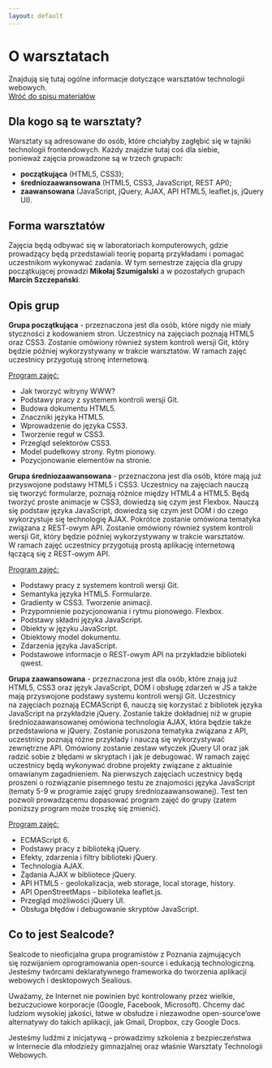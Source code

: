 ```yaml
---
layout: default
---
```

<div class="inner">
	<h1 id="main1">O warsztatach</h1>
    <div id="main2" class="h2">Znajdują się tutaj ogólne informacje dotyczące warsztatów technologii webowych.</div>
	<a href="../index.html" class="button-v button-module">Wróć do&nbsp;spisu materiałów</a>
	<div style="clear: both;"></div>
</div>

## Dla kogo są te warsztaty?

Warsztaty są adresowane do osób, które chciałyby zagłębić się w&nbsp;tajniki technologii frontendowych.
Każdy znajdzie tutaj coś dla&nbsp;siebie, ponieważ&nbsp;zajęcia prowadzone są w&nbsp;trzech grupach:

- **początkująca** (HTML5, CSS3);
- **średniozaawansowana** (HTML5, CSS3, JavaScript, REST API);
- **zaawansowana** (JavaScript, jQuery, AJAX, API HTML5, leaflet.js, jQuery UI).

## Forma warsztatów

Zajęcia będą odbywać się w laboratoriach komputerowych, gdzie prowadzący będą przedstawiali teorię popartą przykładami
i&nbsp;pomagać uczestnikom wykonywać zadania.
W tym semestrze zajęcia dla grupy początkującej prowadzi **Mikołaj Szumigalski** a&nbsp;w&nbsp;pozostałych grupach **Marcin Szczepański**.


## Opis grup

**Grupa początkująca** - przeznaczona jest dla osób, które nigdy nie miały styczności z&nbsp;kodowaniem stron. Uczestnicy na&nbsp;zajęciach poznają HTML5 oraz CSS3. Zostanie omówiony również system kontroli wersji Git, który będzie później wykorzystywany w trakcie warsztatów. W&nbsp;ramach zajęć uczestnicy przygotują stronę internetową.

<u>Program zajęć:</u>

- Jak tworzyć witryny WWW?
- Podstawy pracy z systemem kontroli wersji Git.
- Budowa dokumentu HTML5.
- Znaczniki języka HTML5.
- Wprowadzenie do języka CSS3.
- Tworzenie reguł w CSS3.
- Przegląd selektorów CSS3.
- Model pudełkowy strony. Rytm pionowy.
- Pozycjonowanie elementów na stronie.

**Grupa średniozaawansowana** - przeznaczona jest dla osób, które mają już przyswojone podstawy HTML5 i&nbsp;CSS3. Uczestnicy na&nbsp;zajęciach nauczą się&nbsp;tworzyć formularze, poznają różnice między HTML4 a&nbsp;HTML5. Będą tworzyć proste animacje w&nbsp;CSS3, dowiedzą się czym jest Flexbox. Nauczą się&nbsp;podstaw języka JavaScript, dowiedzą się czym jest DOM i&nbsp;do&nbsp;czego wykorzystuje się&nbsp;technologię AJAX. Pokrótce zostanie omówiona tematyka związana z&nbsp;REST-owym API. Zostanie omówiony również system kontroli wersji Git, który będzie później wykorzystywany w&nbsp;trakcie warsztatów. W&nbsp;ramach zajęć uczestnicy przygotują prostą aplikację internetową łączącą&nbsp;się z&nbsp;REST-owym API.

<u>Program zajęć:</u>

- Podstawy pracy z systemem kontroli wersji Git.
- Semantyka języka HTML5. Formularze.
- Gradienty w CSS3. Tworzenie animacji.
- Przypomnienie pozycjonowania i rytmu pionowego. Flexbox.
- Podstawy składni języka JavaScript.
- Obiekty w języku JavaScript.
- Obiektowy model dokumentu.
- Zdarzenia języka JavaScript.
- Podstawowe informacje o REST-owym API na przykładzie biblioteki qwest.

**Grupa zaawansowana** - przeznaczona jest dla osób, które znają już HTML5, CSS3 oraz język JavaScript, DOM i&nbsp;obsługę zdarzeń w&nbsp;JS a&nbsp;także mają przyswojone podstawy systemu kontroli wersji Git. Uczestnicy na&nbsp;zajęciach poznają ECMAScript&nbsp;6, nauczą się korzystać z&nbsp;bibliotek języka JavaScript na przykładzie jQuery. Zostanie także dokładniej niż w&nbsp;grupie średniozaawansowanej omówiona technologia AJAX, która będzie także przedstawiona w&nbsp;jQuery. Zostanie poruszona tematyka związana z&nbsp;API, uczestnicy poznają różne przykłady i&nbsp;nauczą się&nbsp;wykorzystywać zewnętrzne API. Omówiony zostanie zestaw wtyczek jQuery UI oraz&nbsp;jak radzić sobie z&nbsp;błędami w&nbsp;skryptach i&nbsp;jak je debugować. W&nbsp;ramach zajęć uczestnicy będą wykonywać drobne projekty związane z&nbsp;aktualnie omawianym zagadnieniem. Na&nbsp;pierwszych zajęciach uczestnicy będą proszeni o&nbsp;rozwiązanie pisemnego testu&nbsp;ze znajomości języka JavaScript (tematy 5-9 w&nbsp;programie zajęć grupy średniozaawansowanej). Test ten pozwoli prowadzącemu dopasować program zajęć do&nbsp;grupy (zatem poniższy program może troszkę się zmienić).

<u>Program zajęć:</u>

- ECMAScript 6.
- Podstawy pracy z biblioteką jQuery.
- Efekty, zdarzenia i filtry biblioteki jQuery.
- Technologia AJAX.
- Żądania AJAX w bibliotece jQuery.
- API HTML5 - geolokalizacja, web storage, local storage, history.
- API OpenStreetMaps - biblioteka leaflet.js.
- Przegląd możliwości jQuery UI.
- Obsługa błędów i debugowanie skryptów JavaScript.

## Co to jest Sealcode?

Sealcode to nieoficjalna grupa programistów z&nbsp;Poznania zajmujących się&nbsp;rozwijaniem oprogramowania open-source i&nbsp;edukacją technologiczną. Jesteśmy twórcami deklaratywnego frameworka do&nbsp;tworzenia aplikacji webowych i&nbsp;desktopowych Sealious.

Uważamy, że&nbsp;Internet nie&nbsp;powinien być kontrolowany przez&nbsp;wielkie, bezuczuciowe korporacje (Google, Facebook, Microsoft). Chcemy dać ludziom wysokiej jakości, łatwe w&nbsp;obsłudze i&nbsp;niezawodne open-source’owe alternatywy do&nbsp;takich aplikacji, jak&nbsp;Gmail, Dropbox, czy&nbsp;Google Docs.

Jesteśmy ludźmi z inicjatywą – prowadzimy szkolenia z&nbsp;bezpieczeństwa w&nbsp;Internecie dla&nbsp;młodzieży gimnazjalnej oraz&nbsp;właśnie Warsztaty Technologii Webowych.